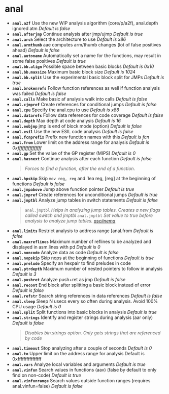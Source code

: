 <!-- TITLE: anal -->

# anal

- **`anal.a2f`** Use the new WIP analysis algorithm (core/p/a2f), anal.depth ignored atm _Default is false_
- **`anal.afterjmp`** Continue analysis after jmp/ujmp _Default is true_
- **`anal.arch`** Select the architecture to use _Default is x86_
- **`anal.armthumb`** aae computes arm/thumb changes (lot of false positives ahead) _Default is false_
- **`anal.autoname`** Automatically set a name for the functions, may result in some false positives _Default is true_
- **`anal.bb.align`** Possible space between basic blocks _Default is 0x10_
- **`anal.bb.maxsize`** Maximum basic block size _Default is 1024_
- **`anal.bb.split`** Use the experimental basic block split for JMPs _Default is true_
- **`anal.brokenrefs`** Follow function references as well if function analysis was failed _Default is false_
- **`anal.calls`** Make basic af analysis walk into calls _Default is false_
- **`anal.cjmpref`** Create references for conditional jumps _Default is false_
- **`anal.cpu`** Specify the anal.cpu to use _Default is x86_
- **`anal.datarefs`** Follow data references for code coverage _Default is false_
- **`anal.depth`** Max depth at code analysis _Default is 16_
- **`anal.eobjmp`** jmp is end of block mode (option) _Default is false_
- **`anal.esil`** Use the new ESIL code analysis _Default is false_
- **`anal.fcnprefix`** Prefix new function names with this _Default is fcn_
- **`anal.from`** Lower limit on the address range for analysis _Default is 0xffffffffffffffff_
- **`anal.gp`** Set the value of the GP register (MIPS) _Default is 0_
- **`anal.hasnext`** Continue analysis after each function _Default is false_
  > _Forces to find a function, after the end of a function._
- **`anal.hpskip`** Skip `mov reg, reg` and `lea reg, [reg] at the beginning of functions _Default is false_
- **`anal.jmpabove`** Jump above function pointer _Default is true_
- **`anal.jmpref`** Create references for unconditional jumps _Default is true_
- **`anal.jmptbl`** Analyze jump tables in switch statements _Default is false_
  > `anal.jmptbl` _Helps in analyzing jump tables. Creates a new flags called switch and jmptbl_
  > `anal.jmptbl` _Set value to true before analysis to analyze jump tables. [asciinema](https://asciinema.org/a/OPQxOl3OGIb63m2au6KvHXuVZ)_
- **`anal.limits`** Restrict analysis to address range [anal.from _Default is false_
- **`anal.maxreflines`** Maximum number of reflines to be analyzed and displayed in asm.lines with pd _Default is 0_
- **`anal.noncode`** Analyze data as code _Default is false_
- **`anal.nopskip`** Skip nops at the beginning of functions _Default is true_
- **`anal.prelude`** Specify an hexpair to find preludes in code
- **`anal.ptrdepth`** Maximum number of nested pointers to follow in analysis _Default is 3_
- **`anal.pushret`** Analyze push+ret as jmp _Default is false_
- **`anal.recont`** End block after splitting a basic block instead of error _Default is false_
- **`anal.refstr`** Search string references in data references _Default is false_
- **`anal.sleep`** Sleep N usecs every so often during analysis. Avoid 100% CPU usage _Default is 0_
- **`anal.split`** Split functions into basic blocks in analysis _Default is true_
- **`anal.strings`** Identify and register strings during analysis (aar only) _Default is false_
  > _Disables bin.strings option. Only gets strings that are referenced by code_
- **`anal.timeout`** Stop analyzing after a couple of seconds _Default is 0_
- **`anal.to`** Upper limit on the address range for analysis Default is 0xffffffffffffffff
- **`anal.vars`** Analyze local variables and arguments _Default is true_
- **`anal.vinfun`** Search values in functions (aav) (false by default to only find on non-code) _Default is true_
- **`anal.vinfunrange`** Search values outside function ranges (requires anal.vinfun=false) _Default is false_


<p hidden>anal.a2f anal.afterjmp anal.arch anal.armthumb anal.autoname anal.bb.align anal.bb.maxsize anal.bb.split anal.brokenrefs anal.calls anal.cjmpref anal.cpu anal.datarefs anal.depth anal.eobjmp anal.esil anal.fcnprefix anal.from anal.gp anal.hasnext anal.hpskip** Skip mov reg, reg and  anal.jmpabove anal.jmpref anal.jmptbl anal.limits anal.maxreflines anal.noncode anal.nopskip anal.prelude anal.ptrdepth anal.pushret anal.recont anal.refstr anal.sleep anal.split anal.strings anal.timeout anal.to anal.vars anal.vinfun anal.vinfunrange jump table</p>